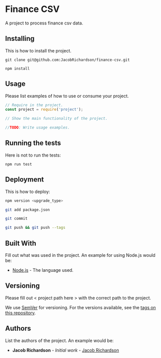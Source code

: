 # Finance CSV

A project to process finance csv data.

## Installing

This is how to install the project.

```
git clone git@github.com:JacobRichardson/finance-csv.git
```

```
npm install
```

## Usage

Please list examples of how to use or consume your project.

```js
// Require in the project.
const project = require('project');

// Show the main functionality of the project.

//TODO: Write usage examples.
```

## Running the tests

Here is not to run the tests:

```
npm run test
```

## Deployment

This is how to deploy:

```bash
npm version <upgrade_type>
```

```bash
git add package.json
```

```bash
git commit
```

```bash
git push && git push --tags
```

## Built With

Fill out what was used in the project. An example for using Node.js would be:

- [Node.js](https://nodejs.org/en/) - The language used.

## Versioning

Please fill out < project path here > with the correct path to the project.

We use [SemVer](http://semver.org/) for versioning. For the versions available, see the [tags on this repository](https://github.com/JacobRichardson/finance-csv/tags).

## Authors

List the authors of the project. An example would be:

- **Jacob Richardson** - _Initial work_ - [Jacob Richardson](https://github.com/JacobRichardson)
